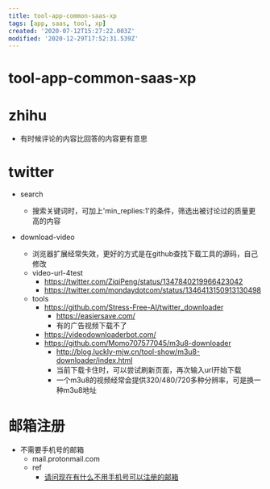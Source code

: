 ```yaml
---
title: tool-app-common-saas-xp
tags: [app, saas, tool, xp]
created: '2020-07-12T15:27:22.003Z'
modified: '2020-12-29T17:52:31.539Z'
---
```


# tool-app-common-saas-xp

# zhihu

- 有时候评论的内容比回答的内容更有意思

# twitter

- search
  - 搜索关键词时，可加上'min_replies:1'的条件，筛选出被讨论过的质量更高的内容

- download-video
  - 浏览器扩展经常失效，更好的方式是在github查找下载工具的源码，自己修改
  - video-url-4test
    - https://twitter.com/ZiqiPeng/status/1347840219966423042
    - https://twitter.com/mondaydotcom/status/1346413150913130498
  - tools
    - https://github.com/Stress-Free-AI/twitter_downloader
      - https://easiersave.com/
      - 有的广告视频下载不了
    - https://videodownloaderbot.com/
    - https://github.com/Momo707577045/m3u8-downloader
      - http://blog.luckly-mjw.cn/tool-show/m3u8-downloader/index.html
      - 当前下载卡住时，可以尝试刷新页面，再次输入url开始下载
      - 一个m3u8的视频经常会提供320/480/720多种分辨率，可是换一种m3u8地址

# 邮箱注册

- 不需要手机号的邮箱
  - mail.protonmail.com
  - ref
    - [请问现在有什么不用手机号可以注册的邮箱](https://v2ex.com/t/683308)
